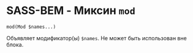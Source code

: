 # SASS-BEM - Миксин `mod`

`mod(Mod $names...)`

Объявляет модификатор(ы) `$names`. Не может быть использован вне блока.